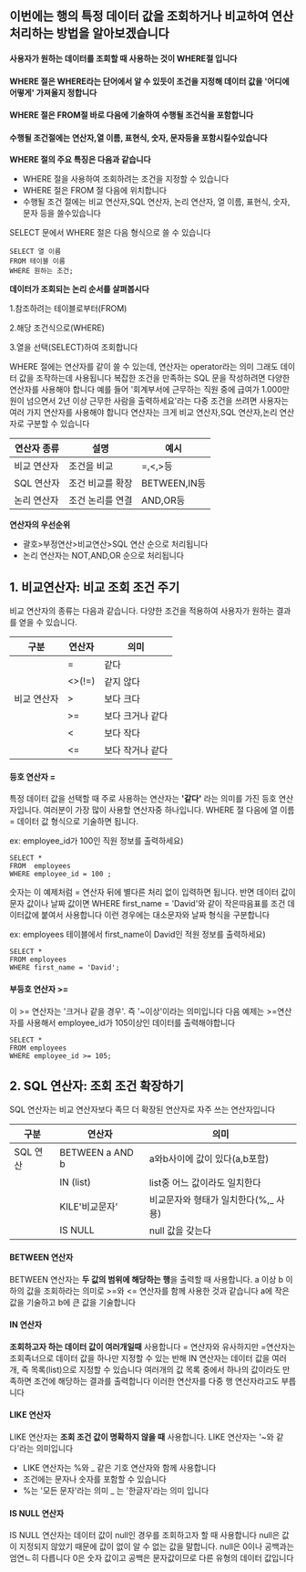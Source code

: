 ## 이번에는 행의 특정 데이터 값을 조회하거나 비교하여 연산 처리하는 방법을 알아보겠습니다

#### 사용자가 원하는 데이터를 조회할 때 사용하는 것이 **WHERE**절 입니다
#### WHERE 절은 WHERE라는 단어에서 알 수 있듯이 조건을 지정해 데이터 값을 '어디에 어떻게' 가져올지 정합니다
#### WHERE 절은 FROM절 바로 다음에 기술하여 수행될 조건식을 포함합니다
#### 수행될 조건절에는 연산자,열 이름, 표현식, 숫자, 문자등을 포함시킬수있습니다

**WHERE 절의 주요 특징은 다음과 같습니다**
* WHERE 절을 사용하여 조회하려는 조건을 지정할 수 있습니다
* WHERE 절은 FROM 절 다음에 위치합니다
* 수행될 조건 절에는 비교 연산자,SQL 연산자, 논리 연산자, 열 이름, 표현식, 숫자, 문자 등을 쓸수있습니다

SELECT 문에서 WHERE 절은 다음 형식으로 쓸 수 있습니다

```
SELECT 열 이름
FROM 테이블 이름
WHERE 원하는 조건;
```

**데이터가 조회되는 논리 순서를 살펴봅시다**

1.참조하려는 테이블로부터(FROM)

2.해당 조건식으로(WHERE)

3.열을 선택(SELECT)하여 조회합니다

WHERE 절에는 연산자를 같이 쓸 수 있는데, 연산자는 operator라는 의미 그래도 데이터 값을 조작하는데 사용됩니다 
복잡한 조건을 만족하는 SQL 문을 작성하려면 다양한 연산자를 사용해야 합니다
예를 들어 '회계부서에 근무하는 직원 중에 급여가 1.000만원이 넘으면서 2년 이상 근무한 사람을 출력하세요'라는
다중 조건을 쓰려면 사용자는 여러 가지 연산자를 사용해야 합니다 연산자는 크게 비교 연산자,SQL 연산자,논리 연산자로 구분할 수 있습니다

|연산자 종류| 설명 | 예시 |
|---|---|---|
|비교 연산자|조건을 비교|=,<,>등|
|SQL 연산자|조건 비교를 확장|BETWEEN,IN등|
|논리 연산자|조건 논리를 연결|AND,OR등|

__연산자의 우선순위__

* 괄호>부정연산>비교연산>SQL 연산 순으로 처리됩니다
* 논리 연산자는 NOT,AND,OR 순으로 처리됩니다


## 1. 비교연산자: 비교 조회 조건 주기

비교 연산자의 종류는 다음과 같습니다. 다양한 조건을 적용하여 사용자가 원하는 결과를 엳을 수 있습니다.

|구분|연산자|의미|
|----|----|----|
||=|같다|
||<>(!=)|같지 않다|
|비교 연산자|>|보다 크다|
||>=|보다 크거나 같다|
||<|보다 작다|
||<=|보다 작거나 같다|


#### 등호 연산자 =

특정 데이터 값을 선택할 때 주로 사용하는 연산자는 **'같다'** 라는 의미를 가진 등호 연산자입니다. 여러분이 가장 많이 사용할 연산자중 하나입니다.
WHERE 절 다음에 열 이름 = 데이터 값 형식으로 기술하면 됩니다.

ex: employee_id가 100인 직원 정보를 출력하세요)
```
SELECT *
FROM  employees
WHERE employee_id = 100 ;
```

숫자는 이 예제처럼 = 연산자 뒤에 별다른 처리 없이 입력하면 됩니다. 반면 데이터 값이 문자 값이나 날짜 값이면 WHERE first_name = 'David'와 같이 작은따음표를 조건 데이터값에
붙여서 사용합니다 이런 경우에는 대소문자와 날짜 형식을 구분합니다 

ex: employees 테이블에서 first_name이 David인 적원 정보를 출력하세요)
 ```
 SELECT * 
 FROM employees
 WHERE first_name = 'David';
 ```
 
 
 #### 부등호 연산자 >=
 이 >= 연산자는 '크거나 같을 경우'. 즉 '~이상'이라는 의미입니다 다음 예제는 >=연산자를 사용해서 employee_id가 105이상인 데이터를 출력해야합니다
 ```
 SELECT *
 FROM employees
 WHERE employee_id >= 105;
 ```
 
 
 
 ## 2. SQL 연산자: 조회 조건 확장하기
 
 SQL 연산자는 비교 연산자보다 족므 더 확장된 연산자로 자주 쓰는 연산자입니다 
 
 |구분|연산자|의미|
 |----|----|----|
 |SQL 연산|BETWEEN a AND b|a와b사이에 값이 있다(a,b포함)|
 ||IN (list)|list중 어느 값이라도 일치한다|
 ||KILE'비교문자'|비교문자와 형태가 일치한다(%,_ 사용)|
 ||IS NULL|null 값을 갖는다|
 
 #### BETWEEN 연산자
 
 BETWEEN 연산자는 **두 값의 범위에 해당하는 행**을 출력할 때 사용합니다. a 이상 b 이하의 값을 조회하라는 의미로 >=와 <= 연산자를 함께 사용한 것과 같습니다
 a에 작은 값을 기술하고 b에 큰 값을 기술합니다
 
 #### IN 연산자
 
**조회하고자 하는 데이터 값이 여러개일때** 사용합니다 = 연산자와 유사하지만 =연산자는 조회족너으로 데이터 값을 하나만 지정할 수 있는 반해 IN 연산자는 데이터 값을 여러 개,
 즉 목록(list)으로 지정할 수 있습니다 여러개의 값 목록 중에서 하나의 값이라도 만족하면 조건에 해당하는 결과를 출력합니다 이러한 연산자를 다중 행 연산자라고도 부릅니다
 
 #### LIKE 연산자
 LIKE 연산자는 **조회 조건 값이 명확하지 않을 때** 사용합니다. LIKE 연산자는 '~와 같다'라는 의미입니다
 * LIKE 연산자는 %와 _ 같은 기호 연산자와 함께 사용합니다
 * 조건에는 문자나 숫자를 포함할 수 있습니다
 * %는 '모든 문자'라는 의미 _ 는 '한글자'라는 의미 입니다

#### IS NULL 연산자
IS NULL 연산자는 데이터 값이 null인 경우를 조회하고자 할 때 사용합니다 
null은 값이 지정되지 않았기 때문에 값이 없이 알 수 없는 값을 말합니다. null은 0이나 공백과는 엄연ㄴ히 다릅니다 
0은 숫자 값이고 공백은 문자값이므로 다른 유형의 데이터 값입니다


 
 
 
 

